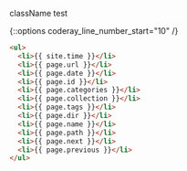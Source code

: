 className test


{::options coderay_line_number_start="10" /}
```html
<ul>
  <li>{{ site.time }}</li>
  <li>{{ page.url }}</li>
  <li>{{ page.date }}</li>
  <li>{{ page.id }}</li>
  <li>{{ page.categories }}</li>
  <li>{{ page.collection }}</li>
  <li>{{ page.tags }}</li>
  <li>{{ page.dir }}</li>
  <li>{{ page.name }}</li>
  <li>{{ page.path }}</li>
  <li>{{ page.next }}</li>
  <li>{{ page.previous }}</li>
</ul>
```